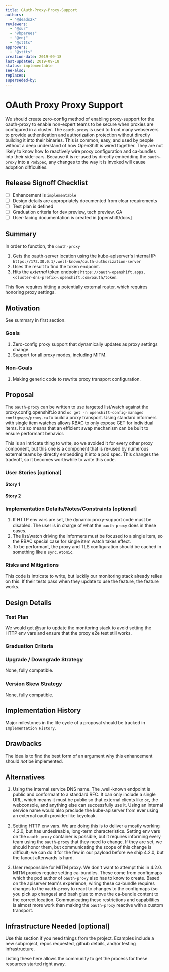 ```yaml
---
title: OAuth-Proxy-Proxy-Support
authors:
  - "@deads2k"
reviewers:
  - "@sur"
  - "@bparees"
  - "@enj"
  - "@sttts"
approvers:
  - "@sttts"
creation-date: 2019-09-18
last-updated: 2019-09-18
status: implementable
see-also:
replaces:
superseded-by:
---
```


# OAuth Proxy Proxy Support

We should create zero-config method of enabling proxy-support for the oauth-proxy to enable non-expert teams to be secure
when proxies are configured in a cluster.
The `oauth-proxy` is used to front many webservers to provide authentication and authorization protection without directly
building it into their binaries. This is common, easy, and used by people without a deep understand of how OpenShift is
wired together.  They are not likely to know how to reactively wire proxy configuration and ca-bundles into their 
side-cars.  Because it is re-used by directly embedding the `oauth-proxy` into a `PodSpec`, any changes to the way it is
invoked will cause adoption difficulties.

## Release Signoff Checklist

- [ ] Enhancement is `implementable`
- [ ] Design details are appropriately documented from clear requirements
- [ ] Test plan is defined
- [ ] Graduation criteria for dev preview, tech preview, GA
- [ ] User-facing documentation is created in [openshift/docs]

## Summary

In order to function, the `oauth-proxy`
 1. Gets the oauth-server location using the kube-apiserver's internal IP: `https://172.30.0.1/.well-known/oauth-authorization-server`
 2. Uses the result to find the token endpoint.
 3. Hits the *external* token endpoint `https://oauth-openshift.apps.<cluster-dns-prefix>.openshift.com/oauth/token`.

This flow requires hitting a potentially external router, which requires honoring proxy settings.

## Motivation

See summary in first section.

### Goals

1. Zero-config proxy support that dynamically updates as proxy settings change.
2. Support for all proxy modes, including MITM.

### Non-Goals

1. Making generic code to rewrite proxy transport configuration.

## Proposal

The `oauth-proxy` can be written to use targeted list/watch against the proxy.config.openshift.io and 
`oc get -n openshift-config-managed configmaps/proxy-ca` to build a proxy transport.  Using standard informers with single item
watches allows RBAC to only expose GET for individual items.  It also means that an efficient swap mechanism can be built
to ensure performant behavior.

This is an intricate thing to write, so we avoided it for every other proxy component, but this one is a component that is
re-used by numerous external teams by directly embedding it into a pod spec.  This changes the tradeoff, so it becomes worthwhile
to write this code.

### User Stories [optional]

#### Story 1

#### Story 2

### Implementation Details/Notes/Constraints [optional]

1. If HTTP env vars are set, the dynamic proxy-support code must be disabled.  The user is in charge of what the `oauth-proxy`
 does in these cases.
2. The list/watch driving the informers must be focused to a single item, so the RBAC special case for single item watch
 takes effect.
3. To be performant, the proxy and TLS configuration should be cached in something like a `sync.Atomic`.


### Risks and Mitigations

This code is intricate to write, but luckily our monitoring stack already relies on this.  If their tests pass when they
update to use the feature, the feature works.

## Design Details

### Test Plan

We would get @sur to update the monitoring stack to avoid setting the HTTP env vars and ensure that the proxy e2e test
still works.

### Graduation Criteria

### Upgrade / Downgrade Strategy

None, fully compatible.

### Version Skew Strategy

None, fully compatible.

## Implementation History

Major milestones in the life cycle of a proposal should be tracked in `Implementation
History`.

## Drawbacks

The idea is to find the best form of an argument why this enhancement should _not_ be implemented.

## Alternatives

1. Using the internal service DNS name. The .well-known endpoint is public and conformant to a standard RFC.
 It can only include a single URL, which means it must
 be public so that external clients like `oc`, the webconsole, and anything else can successfully use it.  Using an internal
 service name would also preclude the kube-apiserver from ever using an external oauth provider like keycloak.

2. Setting HTTP env vars.  We are doing this is to deliver a mostly working 4.2.0, but has undesireable, long-term characteristics.
 Setting env vars on the `oauth-proxy` container is possible, but it requires informing every team using the `oauth-proxy`
 that they need to change.  If they are set, we should honor them, but communicating the scope of this change is difficult; 
 we can do it for the few in our payload before we ship 4.2.0, but the fanout afterwards is hard.

3. User responsible for MITM proxy.  We don't want to attempt this in 4.2.0.
 MITM proxies require setting ca-bundles. These come from configmaps which the pod author of `oauth-proxy` also has to know to create.
 Based on the apiserver team's experience, wiring these ca-bundle requires changes to the `oauth-proxy` to react to changes
 to the configmaps (so you pick up changes) and bash glue to move the ca-bundle content to the correct location.
 Communicating these restrictions and capabilities is almost more work than making the `oauth-proxy` reactive with a custom transport.

## Infrastructure Needed [optional]

Use this section if you need things from the project. Examples include a new
subproject, repos requested, github details, and/or testing infrastructure.

Listing these here allows the community to get the process for these resources
started right away.
